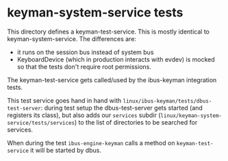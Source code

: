 # keyman-system-service tests

This directory defines a keyman-test-service. This is mostly identical to
keyman-system-service. The differences are:

- it runs on the session bus instead of system bus
- KeyboardDevice (which in production interacts with evdev) is mocked
  so that the tests don't require root permissions.

The keyman-test-service gets called/used by the ibus-keyman integration
tests.

This test service goes hand in hand with `linux/ibus-keyman/tests/dbus-test-server`:
during test setup the dbus-test-server gets started (and registers its
class), but also adds our `services` subdir (`linux/keyman-system-service/tests/services`)
to the list of directories to be searched for services.

When during the test `ibus-engine-keyman` calls a method on
`keyman-test-service` it will be started by dbus.
